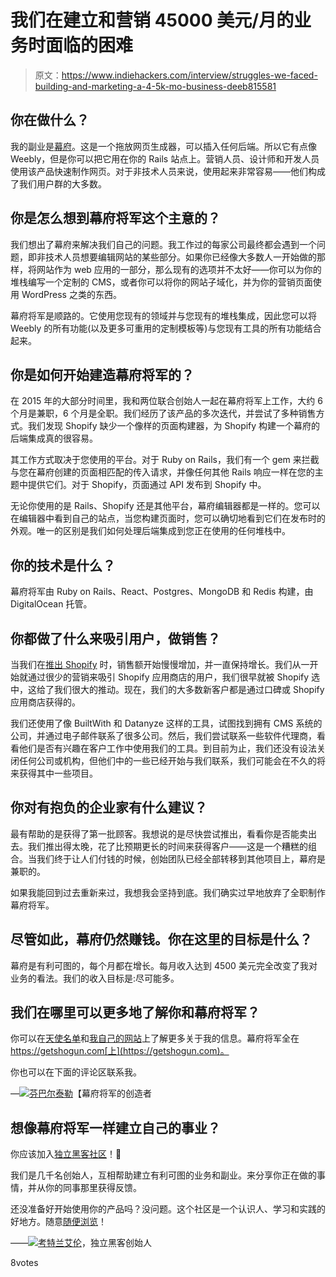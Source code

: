 # 我们在建立和营销 45000 美元/月的业务时面临的困难

> 原文：<https://www.indiehackers.com/interview/struggles-we-faced-building-and-marketing-a-4-5k-mo-business-deeb815581>

## 你在做什么？

我的副业是[幕府](https://getshogun.com)。这是一个拖放网页生成器，可以插入任何后端。所以它有点像 Weebly，但是你可以把它用在你的 Rails 站点上。营销人员、设计师和开发人员使用该产品快速制作网页。对于非技术人员来说，使用起来非常容易——他们构成了我们用户群的大多数。

## 你是怎么想到幕府将军这个主意的？

我们想出了幕府来解决我们自己的问题。我工作过的每家公司最终都会遇到一个问题，即非技术人员想要编辑网站的某些部分。如果你已经像大多数人一开始做的那样，将网站作为 web 应用的一部分，那么现有的选项并不太好——你可以为你的堆栈编写一个定制的 CMS，或者你可以将你的网站子域化，并为你的营销页面使用 WordPress 之类的东西。

幕府将军是顺路的。它使用您现有的领域并与您现有的堆栈集成，因此您可以将 Weebly 的所有功能(以及更多可重用的定制模板等)与您现有工具的所有功能结合起来。

## 你是如何开始建造幕府将军的？

在 2015 年的大部分时间里，我和两位联合创始人一起在幕府将军上工作，大约 6 个月是兼职，6 个月是全职。我们经历了该产品的多次迭代，并尝试了多种销售方式。我们发现 Shopify 缺少一个像样的页面构建器，为 Shopify 构建一个幕府的后端集成真的很容易。

其工作方式取决于您使用的平台。对于 Ruby on Rails，我们有一个 gem 来拦截与您在幕府创建的页面相匹配的传入请求，并像任何其他 Rails 响应一样在您的主题中提供它们。对于 Shopify，页面通过 API 发布到 Shopify 中。

无论你使用的是 Rails、Shopify 还是其他平台，幕府编辑器都是一样的。您可以在编辑器中看到自己的站点，当您构建页面时，您可以确切地看到它们在发布时的外观。唯一的区别是我们如何处理后端集成到您正在使用的任何堆栈中。

## 你的技术是什么？

幕府将军由 Ruby on Rails、React、Postgres、MongoDB 和 Redis 构建，由 DigitalOcean 托管。

## 你都做了什么来吸引用户，做销售？

当我们在[推出 Shopify](http://1.shopifytrack.com/aff_c?offer_id=2&aff_id=13294) 时，销售额开始慢慢增加，并一直保持增长。我们从一开始就通过很少的营销来吸引 Shopify 应用商店的用户，我们很早就被 Shopify 选中，这给了我们很大的推动。现在，我们的大多数新客户都是通过口碑或 Shopify 应用商店获得的。

我们还使用了像 BuiltWith 和 Datanyze 这样的工具，试图找到拥有 CMS 系统的公司，并通过电子邮件联系了很多公司。然后，我们尝试联系一些软件代理商，看看他们是否有兴趣在客户工作中使用我们的工具。到目前为止，我们还没有设法关闭任何公司或机构，但他们中的一些已经开始与我们联系，我们可能会在不久的将来获得其中一些项目。

## 你对有抱负的企业家有什么建议？

最有帮助的是获得了第一批顾客。我想说的是尽快尝试推出，看看你是否能卖出去。我们推出得太晚，花了比预期更长的时间来获得客户——这是一个糟糕的组合。当我们终于让人们付钱的时候，创始团队已经全部转移到其他项目上，幕府是兼职的。

如果我能回到过去重新来过，我想我会坚持到底。我们确实过早地放弃了全职制作幕府将军。

## 尽管如此，幕府仍然赚钱。你在这里的目标是什么？

幕府是有利可图的，每个月都在增长。每月收入达到 4500 美元完全改变了我对业务的看法。我们的收入目标是:尽可能多。

## 我们在哪里可以更多地了解你和幕府将军？

你可以在[天使名单](https://angel.co/finbarr)和[我自己的网站](http://finbarrtaylor.com)上了解更多关于我的信息。幕府将军全在 https://getshogun.com[上](https://getshogun.com)。

你也可以在下面的评论区联系我。

—[<picture id="ember7999853" class="user-avatar ember-view user-link__avatar">![](img/82bd3bb4769a3aa1cd13889ee7c0fa91.png)</picture>芬巴尔泰勒](/FinbarrTaylor?id=shogun-owner)【幕府将军的创造者

## 想像幕府将军一样建立自己的事业？

你应该加入[独立黑客社区](/)！🤗

我们是几千名创始人，互相帮助建立有利可图的业务和副业。来分享你正在做的事情，并从你的同事那里获得反馈。

还没准备好开始使用你的产品吗？没问题。这个社区是一个认识人、学习和实践的好地方。随意[随便浏览](/)！

——[<picture id="ember7999858" class="user-avatar ember-view user-link__avatar">![](img/82bd3bb4769a3aa1cd13889ee7c0fa91.png)</picture>考特兰艾伦](/csallen?id=ibTLPyjwVebnZjMGKvz6ztarnuV2)，独立黑客创始人

8votes